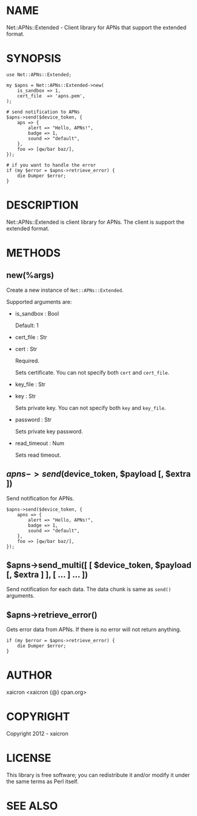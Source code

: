# NAME

Net::APNs::Extended - Client library for APNs that support the extended format.

# SYNOPSIS

    use Net::APNs::Extended;

    my $apns = Net::APNs::Extended->new(
        is_sandbox => 1,
        cert_file  => 'apns.pem',
    );

    # send notification to APNs
    $apns->send($device_token, {
        aps => {
            alert => "Hello, APNs!",
            badge => 1,
            sound => "default",
        },
        foo => [qw/bar baz/],
    });

    # if you want to handle the error
    if (my $error = $apns->retrieve_error) {
        die Dumper $error;
    }

# DESCRIPTION

Net::APNs::Extended is client library for APNs. The client is support the extended format.

# METHODS

## new(%args)

Create a new instance of `Net::APNs::Extended`.

Supported arguments are:

- is\_sandbox : Bool

    Default: 1

- cert\_file : Str
- cert : Str

    Required.

    Sets certificate. You can not specify both `cert` and `cert_file`.

- key\_file : Str
- key : Str

    Sets private key. You can not specify both `key` and `key_file`.

- password : Str

    Sets private key password.

- read\_timeout : Num

    Sets read timeout.

## $apns->send($device\_token, $payload \[, $extra \])

Send notification for APNs.

    $apns->send($device_token, {
        apns => {
            alert => "Hello, APNs!",
            badge => 1,
            sound => "default",
        },
        foo => [qw/bar baz/],
    });

## $apns->send\_multi(\[ \[ $device\_token, $payload \[, $extra \] \], \[ ... \] ... \])

Send notification for each data. The data chunk is same as `send()` arguments.

## $apns->retrieve\_error()

Gets error data from APNs. If there is no error will not return anything.

    if (my $error = $apns->retrieve_error) {
        die Dumper $error;
    }

# AUTHOR

xaicron <xaicron {@} cpan.org>

# COPYRIGHT

Copyright 2012 - xaicron

# LICENSE

This library is free software; you can redistribute it and/or modify
it under the same terms as Perl itself.

# SEE ALSO
